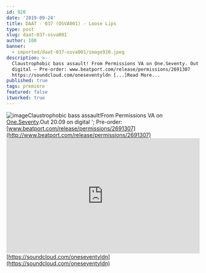 ```yaml
---
id: 920
date: '2019-09-24'
title: DAAT - 037 (OSVA001) - Loose Lips
type: post
slug: daat-037-osva001
author: 100
banner:
  - imported/daat-037-osva001/image920.jpeg
description: >-
  Claustrophobic bass assault! From Permissions VA on One.Seventy. Out 20.09 on
  digital – Pre-order: www.beatport.com/release/permissions/2691307
  https://soundcloud.com/oneseventyldn [...]Read More...
published: true
tags: premiere
featured: false
itworked: true
---
```

![image](../imported/daat-037-osva001/image920.jpeg)Claustrophobic bass assault!From Permissions VA on [One.Seventy](https://www.facebook.com/One.Seventy.LND/).Out 20.09 on digital '; Pre-order: [www.beatport.com/release/permissions/2691307](http://www.beatport.com/release/permissions/2691307)<iframe width='100%' height='300' scrolling='no' frameborder='no' allow='autoplay' src='https://w.soundcloud.com/player/?url=https%3A//api.soundcloud.com/tracks/680207633&color=%23ff5500&auto_play=false&hide_related=false&show_comments=true&show_user=true&show_reposts=false&show_teaser=true'></iframe>[](https://soundcloud.com/oneseventyldn)[https://soundcloud.com/oneseventyldn](https://soundcloud.com/oneseventyldn)